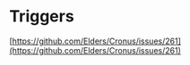 # Triggers

[https://github.com/Elders/Cronus/issues/261](https://github.com/Elders/Cronus/issues/261)

